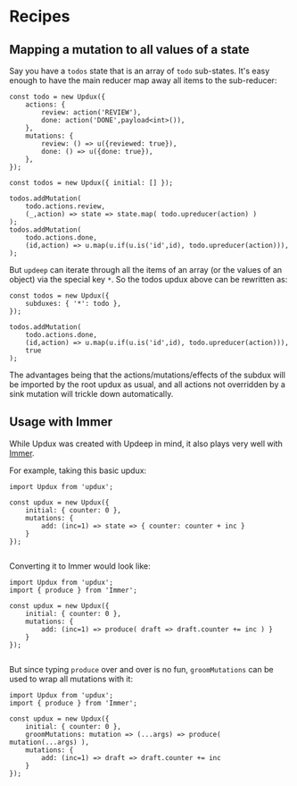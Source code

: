 #  Recipes

## Mapping a mutation to all values of a state

Say you have a `todos` state that is an array of `todo` sub-states. It's easy
enough to have the main reducer map away all items to the sub-reducer:

```
const todo = new Updux({
    actions: {
        review: action('REVIEW'),
        done: action('DONE',payload<int>()),
    },
    mutations: {
        review: () => u({reviewed: true}),
        done: () => u({done: true}),
    },
});

const todos = new Updux({ initial: [] });

todos.addMutation( 
    todo.actions.review, 
    (_,action) => state => state.map( todo.upreducer(action) )  
);
todos.addMutation(
    todo.actions.done, 
    (id,action) => u.map(u.if(u.is('id',id), todo.upreducer(action))),
);

```

But `updeep` can iterate through all the items of an array (or the values of
an object) via the special key `*`. So the todos updux above can be
rewritten as:

```
const todos = new Updux({
    subduxes: { '*': todo },
});

todos.addMutation(
    todo.actions.done, 
    (id,action) => u.map(u.if(u.is('id',id), todo.upreducer(action))), 
    true
);
```

The advantages being that the actions/mutations/effects of the subdux will be
imported by the root updux as usual, and all actions not
overridden by a sink mutation will trickle down automatically.

## Usage with Immer

While Updux was created with Updeep in mind, it also plays very
well with [Immer](https://immerjs.github.io/immer/docs/introduction).

For example, taking this basic updux:

```
import Updux from 'updux';

const updux = new Updux({
    initial: { counter: 0 },
    mutations: {
        add: (inc=1) => state => { counter: counter + inc } 
    }
});
    
```

Converting it to Immer would look like:


```
import Updux from 'updux';
import { produce } from 'Immer';

const updux = new Updux({
    initial: { counter: 0 },
    mutations: {
        add: (inc=1) => produce( draft => draft.counter += inc ) } 
    }
});
    
```

But since typing `produce` over and over is no fun, `groomMutations`
can be used to wrap all mutations with it:


```
import Updux from 'updux';
import { produce } from 'Immer';

const updux = new Updux({
    initial: { counter: 0 },
    groomMutations: mutation => (...args) => produce( mutation(...args) ),
    mutations: {
        add: (inc=1) => draft => draft.counter += inc 
    }
});
    
```



